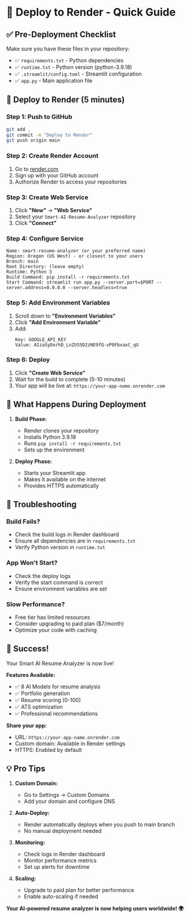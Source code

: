 # 🎨 Deploy to Render - Quick Guide

## ✅ **Pre-Deployment Checklist**

Make sure you have these files in your repository:
- ✅ `requirements.txt` - Python dependencies
- ✅ `runtime.txt` - Python version (python-3.9.18)
- ✅ `.streamlit/config.toml` - Streamlit configuration
- ✅ `app.py` - Main application file

## 🚀 **Deploy to Render (5 minutes)**

### **Step 1: Push to GitHub**
```bash
git add .
git commit -m "Deploy to Render"
git push origin main
```

### **Step 2: Create Render Account**
1. Go to [render.com](https://render.com)
2. Sign up with your GitHub account
3. Authorize Render to access your repositories

### **Step 3: Create Web Service**
1. Click **"New"** → **"Web Service"**
2. Select your `Smart-AI-Resume-Analyzer` repository
3. Click **"Connect"**

### **Step 4: Configure Service**
```
Name: smart-resume-analyzer (or your preferred name)
Region: Oregon (US West) - or closest to your users
Branch: main
Root Directory: (leave empty)
Runtime: Python 3
Build Command: pip install -r requirements.txt
Start Command: streamlit run app.py --server.port=$PORT --server.address=0.0.0.0 --server.headless=true
```

### **Step 5: Add Environment Variables**
1. Scroll down to **"Environment Variables"**
2. Click **"Add Environment Variable"**
3. Add:
   ```
   Key: GOOGLE_API_KEY
   Value: AIzaSyDorhD_LnZUS5D2zNE9fQ-vP0FbxaxC_qU
   ```

### **Step 6: Deploy**
1. Click **"Create Web Service"**
2. Wait for the build to complete (5-10 minutes)
3. Your app will be live at: `https://your-app-name.onrender.com`

## 🎯 **What Happens During Deployment**

1. **Build Phase:**
   - Render clones your repository
   - Installs Python 3.9.18
   - Runs `pip install -r requirements.txt`
   - Sets up the environment

2. **Deploy Phase:**
   - Starts your Streamlit app
   - Makes it available on the internet
   - Provides HTTPS automatically

## 🔧 **Troubleshooting**

### **Build Fails?**
- Check the build logs in Render dashboard
- Ensure all dependencies are in `requirements.txt`
- Verify Python version in `runtime.txt`

### **App Won't Start?**
- Check the deploy logs
- Verify the start command is correct
- Ensure environment variables are set

### **Slow Performance?**
- Free tier has limited resources
- Consider upgrading to paid plan ($7/month)
- Optimize your code with caching

## 🎉 **Success!**

Your Smart AI Resume Analyzer is now live! 

**Features Available:**
- ✅ 8 AI Models for resume analysis
- ✅ Portfolio generation
- ✅ Resume scoring (0-100)
- ✅ ATS optimization
- ✅ Professional recommendations

**Share your app:**
- URL: `https://your-app-name.onrender.com`
- Custom domain: Available in Render settings
- HTTPS: Enabled by default

## 💡 **Pro Tips**

1. **Custom Domain:**
   - Go to Settings → Custom Domains
   - Add your domain and configure DNS

2. **Auto-Deploy:**
   - Render automatically deploys when you push to main branch
   - No manual deployment needed

3. **Monitoring:**
   - Check logs in Render dashboard
   - Monitor performance metrics
   - Set up alerts for downtime

4. **Scaling:**
   - Upgrade to paid plan for better performance
   - Enable auto-scaling if needed

**Your AI-powered resume analyzer is now helping users worldwide! 🌍**